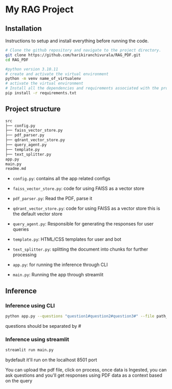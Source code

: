 # My RAG Project

## Installation 

Instructions to setup and install everything before running the code.

```bash
# Clone the github repository and navigate to the project directory.
git clone https://github.com/harikiranchivurala/RAG_PDF.git
cd RAG_PDF

#python version 3.10.11
# create and activate the virtual environment
python -m venv name_of_virtualenv  
# activate the virtual environment
# Install all the dependencies and requirements associated with the project.
pip install -r requirements.txt
```
## Project structure

```bash
src
├── config.py
├── faiss_vector_store.py
├── pdf_parser.py
├── qdrant_vector_store.py
├── query_agent.py
├── template.py
├── text_splitter.py
app.py
main.py
readme.md
```
- `config.py`: contains all the app related configs
- `faiss_vector_store.py`: code for using FAISS as a vector store
- `pdf_parser.py`: Read the PDF, parse it
- `qdrant_vector_store.py`: code for using FAISS as a vector store this is the default vector store
- `query_agent.py`: Responsible for generating the responses for user queries
- `template.py`: HTML/CSS templates for user and bot
- `text_splitter.py`: splitting the document into chunks for further processing

- `app.py`: for running the inference through CLI
- `main.py`: Running the app through streamlit



## Inference

### Inference using CLI
```bash
python app.py --questions "question1#question2#question3#" --file path_to_pdf/file_name.pdf
```
questions should be separated by #

### Inference using streamlit

```bash
streamlit run main.py
```
bydefault it'll run on the localhost 8501 port

You can upload the pdf file, click on process, once data is Ingested, you can ask questions and you'll get responses using PDF data as a context based on the query

